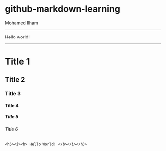 # github-markdown-learning
Mohamed Ilham

----------------------------------------------------------------------------------------------------

Hello world!

----------------------------------------------------------------------------------------------------

# Title 1
## Title 2
### Title 3
#### Title 4
##### Title 5
###### Title 6

```
<h5><i><b> Hello World! </b></i></h5>
```